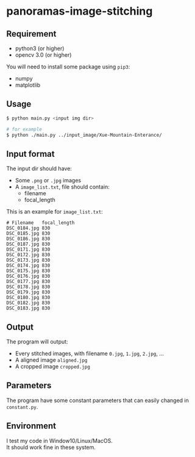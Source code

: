 # panoramas-image-stitching


## Requirement

- python3 (or higher)
- opencv 3.0 (or higher)

You will need to install some package using `pip3`:

- numpy
- matplotlib


## Usage

```bash
$ python main.py <input img dir>

# for example
$ python ./main.py ../input_image/Xue-Mountain-Enterance/
```

## Input format

The input dir should have:

- Some `.png` or `.jpg` images
- A `image_list.txt`, file should contain:
  - filename
  - focal_length

This is an example for `image_list.txt`:

```
# Filename   focal_length
DSC_0184.jpg 830
DSC_0185.jpg 830
DSC_0186.jpg 830
DSC_0187.jpg 830
DSC_0171.jpg 830
DSC_0172.jpg 830
DSC_0173.jpg 830
DSC_0174.jpg 830
DSC_0175.jpg 830
DSC_0176.jpg 830
DSC_0177.jpg 830
DSC_0178.jpg 830
DSC_0179.jpg 830
DSC_0180.jpg 830
DSC_0182.jpg 830
DSC_0183.jpg 830
```


## Output

The program will output:

- Every stitched images, with filename `0.jpg`, `1.jpg`, `2.jpg`, ...
- A aligned image `aligned.jpg`
- A cropped image `cropped.jpg`

## Parameters

The program have some constant parameters that can easily changed in `constant.py`.

## Environment

I test my code in Window10/Linux/MacOS.  
It should work fine in these system.
